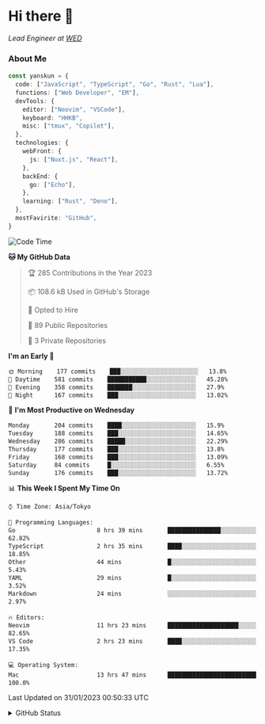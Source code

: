 # Hi there&nbsp;:wave:

_Lead Engineer at [WED](https://github.com/wedinc)_

### About Me

```ts
const yanskun = {
  code: ["JavaScript", "TypeScript", "Go", "Rust", "Lua"],
  functions: ["Web Developer", "EM"],
  devTools: {
    editor: ["Neovim", "VSCode"],
    keyboard: "HHKB",
    misc: ["tmux", "Copilot"],
  },
  technologies: {
    webFront: {
      js: ["Nuxt.js", "React"],
    },
    backEnd: {
      go: ["Echo"],
    },
    learning: ["Rust", "Deno"],
  },
  mostFavirite: "GitHub",
}
```

<!--START_SECTION:waka-->
![Code Time](http://img.shields.io/badge/Code%20Time-138%20hrs%2042%20mins-blue)

**🐱 My GitHub Data** 

> 🏆 285 Contributions in the Year 2023
 > 
> 📦 108.6 kB Used in GitHub's Storage 
 > 
> 💼 Opted to Hire
 > 
> 📜 89 Public Repositories 
 > 
> 🔑 3 Private Repositories  
 > 
**I'm an Early 🐤** 

```text
🌞 Morning    177 commits    ███░░░░░░░░░░░░░░░░░░░░░░   13.8% 
🌆 Daytime    581 commits    ███████████░░░░░░░░░░░░░░   45.28% 
🌃 Evening    358 commits    ███████░░░░░░░░░░░░░░░░░░   27.9% 
🌙 Night      167 commits    ███░░░░░░░░░░░░░░░░░░░░░░   13.02%

```
📅 **I'm Most Productive on Wednesday** 

```text
Monday       204 commits    ████░░░░░░░░░░░░░░░░░░░░░   15.9% 
Tuesday      188 commits    ███░░░░░░░░░░░░░░░░░░░░░░   14.65% 
Wednesday    286 commits    █████░░░░░░░░░░░░░░░░░░░░   22.29% 
Thursday     177 commits    ███░░░░░░░░░░░░░░░░░░░░░░   13.8% 
Friday       168 commits    ███░░░░░░░░░░░░░░░░░░░░░░   13.09% 
Saturday     84 commits     █░░░░░░░░░░░░░░░░░░░░░░░░   6.55% 
Sunday       176 commits    ███░░░░░░░░░░░░░░░░░░░░░░   13.72%

```


📊 **This Week I Spent My Time On** 

```text
⌚︎ Time Zone: Asia/Tokyo

💬 Programming Languages: 
Go                       8 hrs 39 mins       ███████████████░░░░░░░░░░   62.82% 
TypeScript               2 hrs 35 mins       ████░░░░░░░░░░░░░░░░░░░░░   18.85% 
Other                    44 mins             █░░░░░░░░░░░░░░░░░░░░░░░░   5.43% 
YAML                     29 mins             █░░░░░░░░░░░░░░░░░░░░░░░░   3.52% 
Markdown                 24 mins             ░░░░░░░░░░░░░░░░░░░░░░░░░   2.97%

🔥 Editors: 
Neovim                   11 hrs 23 mins      ████████████████████░░░░░   82.65% 
VS Code                  2 hrs 23 mins       ████░░░░░░░░░░░░░░░░░░░░░   17.35%

💻 Operating System: 
Mac                      13 hrs 47 mins      █████████████████████████   100.0%

```


 Last Updated on 31/01/2023 00:50:33 UTC
<!--END_SECTION:waka-->

<details>
<summary>GitHub Status</summary>
<picture>
  <source media="(prefers-color-scheme: dark)" srcset="https://raw.githubusercontent.com/yanskun/yanskun/master/profile-summary-card-output/nord_dark/0-profile-details.svg">
 <img src="https://raw.githubusercontent.com/yanskun/yanskun/master/profile-summary-card-output/default/0-profile-details.svg">
</picture>
<br>
<picture>
  <source media="(prefers-color-scheme: dark)" srcset="https://raw.githubusercontent.com/yanskun/yanskun/master/profile-summary-card-output/nord_dark/1-repos-per-language.svg">
 <img src="https://raw.githubusercontent.com/yanskun/yanskun/master/profile-summary-card-output/default/1-repos-per-language.svg">
</picture>
<picture>
  <source media="(prefers-color-scheme: dark)" srcset="https://raw.githubusercontent.com/yanskun/yanskun/master/profile-summary-card-output/nord_dark/2-most-commit-language.svg">
 <img src="https://raw.githubusercontent.com/yanskun/yanskun/master/profile-summary-card-output/default/2-most-commit-language.svg">
</picture>
<br>
<picture>
  <source media="(prefers-color-scheme: dark)" srcset="https://raw.githubusercontent.com/yanskun/yanskun/master/profile-summary-card-output/nord_dark/3-stats.svg">
 <img src="https://raw.githubusercontent.com/yanskun/yanskun/master/profile-summary-card-output/default/3-stats.svg">
</picture>
<picture>
  <source media="(prefers-color-scheme: dark)" srcset="https://raw.githubusercontent.com/yanskun/yanskun/master/profile-summary-card-output/nord_dark/4-productive-time.svg">
 <img src="https://raw.githubusercontent.com/yanskun/yanskun/master/profile-summary-card-output/default/4-productive-time.svg">
</picture>
</details>
